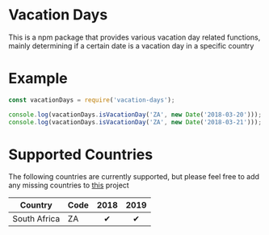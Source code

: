 # Vacation Days

This is a npm package that provides various vacation day related functions, mainly determining if a certain date is a vacation day in a specific country

# Example

```js
const vacationDays = require('vacation-days');

console.log(vacationDays.isVacationDay('ZA', new Date('2018-03-20'))); // false
console.log(vacationDays.isVacationDay('ZA', new Date('2018-03-21'))); // true
```

# Supported Countries

The following countries are currently supported, but please feel free to add any missing countries to [this](https://github.com/Sloff/vacation-days) project

| Country      | Code | 2018 | 2019 |
| ------------ | ---- | :--: | :--: |
| South Africa | ZA   |  ✔   |  ✔   |
